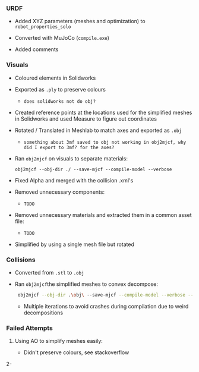 ### URDF

- Added XYZ parameters (meshes and optimization) to `robot_properties_solo`

- Converted with MuJoCo (`compile.exe`)

- Added comments

### Visuals

- Coloured elements in Solidworks

- Exported as `.ply` to preserve colours
  
  - `does solidworks not do obj?`

- Created reference points at the locations used for the simplified meshes in Solidworks and used Measure to figure out coordinates

- Rotated / Translated in Meshlab to match axes and exported as `.obj`
  
  - `something about 3mf saved to obj not working in obj2mjcf, why did I export to 3mf? for the axes?`

- Ran `obj2mjcf` on visuals to separate materials:
  
  ```
  obj2mjcf --obj-dir ./ --save-mjcf --compile-model --verbose
  ```

- Fixed Alpha and merged with the collision .xml's

- Removed unnecessary components:
  
  - `TODO`

- Removed unnecessary materials and extracted them in a common asset file:
  
  - `TODO`

- Simplified by using a single mesh file but rotated

### Collisions

- Converted from `.stl` to `.obj`

- Ran `obj2mjcf`the simplified meshes to convex decompose:
  
  ```bash
   obj2mjcf --obj-dir .\obj\ --save-mjcf --compile-model --verbose --vhacd-args.enable --vhacd-args.max-output-convex-hulls 16 --vhacd-args.max-hull-vert-count 128 --vhacd-args.split-hull --vhacd-args.voxel-resolution 1000000 --vhacd-args.volume-error-percent 0.1 --overwrite
  ```
  
  - Multiple iterations to avoid crashes during compilation due to weird decompositions



### Failed Attempts

1. Using AO to simplify meshes easily:
   
   - Didn't preserve colours, see stackoverflow

2- 
















